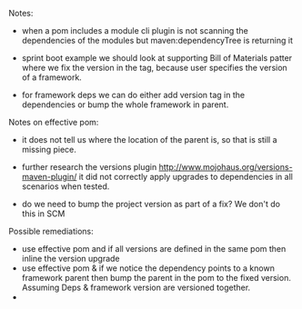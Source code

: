 Notes:
- when a pom includes a module cli plugin is not scanning the dependencies of the modules but maven:dependencyTree is returning it


- sprint boot example we should look at supporting Bill of Materials patter where we fix the version in the <parent> tag, because user specifies  the version of a framework.
- for framework deps we can do either add version tag in the dependencies or bump the whole framework in parent.

Notes on effective pom:
- it does not tell us where the location of the parent is, so that is still a missing piece.

- further research the versions plugin http://www.mojohaus.org/versions-maven-plugin/ it did not correctly apply upgrades to dependencies in all scenarios when tested.
- do we need to bump the project version as part of a fix? We don't do this in SCM

Possible remediations:
- use effective pom and if all versions are defined in the same pom then inline the version upgrade
- use effective pom & if we notice the dependency points to a known framework parent then bump the parent in the pom to the fixed version. Assuming Deps & framework version are versioned together.
-
